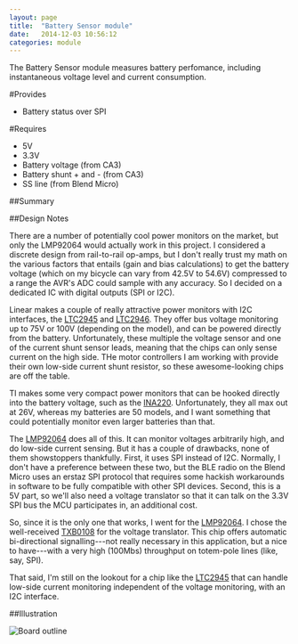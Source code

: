 ```yaml
---
layout: page
title:  "Battery Sensor module"
date:   2014-12-03 10:56:12
categories: module
---
```

The Battery Sensor module measures battery perfomance, including instantaneous voltage level and current consumption.

#Provides

* Battery status over SPI

#Requires

* 5V
* 3.3V
* Battery voltage (from CA3)
* Battery shunt + and - (from CA3)
* SS line (from Blend Micro)

##Summary

##Design Notes

There are a number of potentially cool power monitors on the market, but only the LMP92064 would actually work in this project. I considered a discrete design from rail-to-rail op-amps, but I don't really trust my math on the various factors that entails (gain and bias calculations) to get the battery voltage (which on my bicycle can vary from 42.5V to 54.6V) compressed to a range the AVR's ADC could sample with any accuracy. So I decided on a dedicated IC with digital outputs (SPI or I2C).

Linear makes a couple of really attractive power monitors with I2C interfaces, the [LTC2945] and [LTC2946]. They offer bus voltage monitoring up to 75V or 100V (depending on the model), and can be powered directly from the battery. Unfortunately, these multiple the voltage sensor and one of the current shunt sensor leads, meaning that the chips can only sense current on the high side. THe motor controllers I am working with provide their own low-side current shunt resistor, so these awesome-looking chips are off the table.

TI makes some very compact power monitors that can be hooked directly into the battery voltage, such as the [INA220]. Unfortunately, they all max out at 26V, whereas my batteries are 50 models, and I want something that could potentially monitor even larger batteries than that.

The [LMP92064] does all of this. It can monitor voltages arbitrarily high, and do low-side current sensing. But it has a couple of drawbacks, none of them showstoppers thankfully. First, it uses SPI instead of I2C. Normally, I don't have a preference between these two, but the BLE radio on the Blend Micro uses an erstaz SPI protocol that requires some hackish workarounds in software to be fully compatible with other SPI devices. Second, this is a 5V part, so we'll also need a voltage translator so that it can talk on the 3.3V SPI bus the MCU participates in, an additional cost.

So, since it is the only one that works, I went for the [LMP92064]. I chose the well-received [TXB0108] for the voltage translator. This chip offers automatic bi-directional signalling---not really necessary in this application, but a nice to have---with a very high (100Mbs) throughput on totem-pole lines (like, say, SPI).

That said, I'm still on the lookout for a chip like the [LTC2945] that can handle low-side current monitoring independent of the voltage monitoring, with an I2C interface.

##Illustration

![Board outline](../images/bicicletta-battery-sensor-thumb.png 'Board outline')

[LTC2945]:      http://www.linear.com/product/LTC2945
[LTC2946]:      http://www.linear.com/product/LTC2946
[INA220]:       http://www.ti.com/product/ina220
[LMP92064]:     http://www.ti.com/product/lmp92064
[TXB0108]:      http://www.ti.com/product/txb0108
